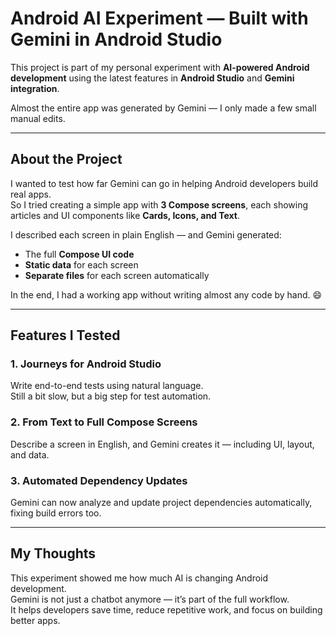# Android AI Experiment — Built with Gemini in Android Studio

This project is part of my personal experiment with **AI-powered Android development** using the latest features in **Android Studio** and **Gemini integration**.

Almost the entire app was generated by Gemini — I only made a few small manual edits.  

---

## About the Project

I wanted to test how far Gemini can go in helping Android developers build real apps.  
So I tried creating a simple app with **3 Compose screens**, each showing articles and UI components like **Cards, Icons, and Text**.

I described each screen in plain English — and Gemini generated:  
- The full **Compose UI code**  
- **Static data** for each screen  
- **Separate files** for each screen automatically  

In the end, I had a working app without writing almost any code by hand. 😄  

---

## Features I Tested

### 1. **Journeys for Android Studio**
Write end-to-end tests using natural language.  
Still a bit slow, but a big step for test automation.

### 2. **From Text to Full Compose Screens**
Describe a screen in English, and Gemini creates it — including UI, layout, and data.

### 3. **Automated Dependency Updates**
Gemini can now analyze and update project dependencies automatically, fixing build errors too.

---

## My Thoughts
This experiment showed me how much AI is changing Android development.  
Gemini is not just a chatbot anymore — it’s part of the full workflow.  
It helps developers save time, reduce repetitive work, and focus on building better apps.  
